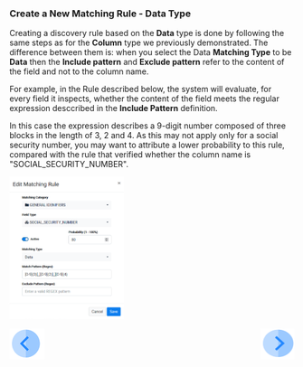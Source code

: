 ### Create a New Matching Rule - Data Type

Creating a discovery rule based on the **Data** type is done by following the same steps as for the **Column** type we previously demonstrated. The difference between them is: when you select the Data **Matching Type** to be **Data** then the **Include pattern** and **Exclude pattern** refer to the content of the field and not to the column name. 

For example, in the Rule described below, the system will evaluate, for every field it inspects, whether the content of the field meets the regular expression desccribed in the **Include Pattern** definition. 

In this case the expression describes a 9-digit number composed of three blocks in the length of 3, 2 and 4. As this may not apply only for a social security number, you may want to attribute a lower probability to this rule, compared with the rule that verified whether the column name is "SOCIAL_SECURITY_NUMBER".

<img src="../images/07_Discovery_Matching_Type_Data.png" width="40%" height="40%">


[![Previous](../images/Previous.png)]( 03_03_02_Discovery_New_Matching_Rule_Column.md)[<img align="right" width="60" height="54" src="../images/Next.png">](03_03_04_Discovery_New_Matching_Rule_Data_Function.md)

